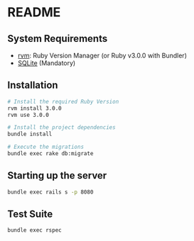 # README

## System Requirements

* [rvm](https://rvm.io/): Ruby Version Manager (or Ruby v3.0.0 with Bundler)
* [SQLite](https://www.sqlite.org/index.html) (Mandatory)

## Installation


```bash
# Install the required Ruby Version
rvm install 3.0.0
rvm use 3.0.0

# Install the project dependencies
bundle install

# Execute the migrations
bundle exec rake db:migrate
```

## Starting up the server

```bash
bundle exec rails s -p 8080
```

## Test Suite

```bash
bundle exec rspec
```
